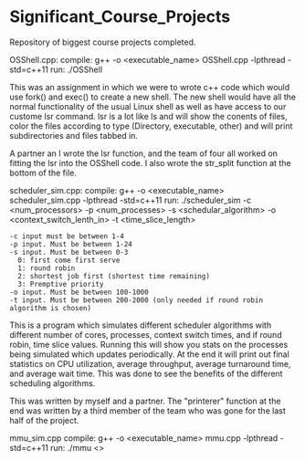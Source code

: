 # Significant_Course_Projects
Repository of biggest course projects completed.

OSShell.cpp:
compile: g++ -o <executable_name> OSShell.cpp -lpthread -std=c++11
run: ./OSShell

  This was an assignment in which we were to wrote c++ code which would use fork() and exec() to create a new shell. The new shell would have all the normal functionality of the usual Linux shell as well as have access to our custome lsr command. lsr is a lot like ls and will show the conents of files, color the files according to type (Directory, executable, other) and will print subdirectories and files tabbed in.
  
  A partner an I wrote the lsr function, and the team of four all worked on fitting the lsr into the OSShell code. I also wrote the str_split function at the bottom of the file.
  
  
 scheduler_sim.cpp:
 compile: g++ -o <executable_name> scheduler_sim.cpp -lpthread -std=c++11
 run: ./scheduler_sim -c <num_processors> -p <num_processes> -s <schedular_algorithm> -o <context_switch_lenth_in> -t <time_slice_length>
 
 	-c input must be between 1-4
	-p input. Must be between 1-24
	-s input. Must be between 0-3
      0: first come first serve
      1: round robin
      2: shortest job first (shortest time remaining)
      3: Premptive priority
	-o input. Must be between 100-1000
	-t input. Must be between 200-2000 (only needed if round robin algorithm is chosen)
 
   This is a program which simulates different scheduler algorithms with different number of cores, processes, context switch times, and if round robin, time slice values. Running this will show you stats on the processes being simulated which updates periodically. At the end it will print out final statistics on CPU utilization, average throughput, average turnaround time, and average wait time. This was done to see the benefits of the different scheduling algorithms.
   
   This was written by myself and a partner. The "printerer" function at the end was written by a third member of the team who was gone for the last half of the project.
   
   
mmu_sim.cpp
compile: g++ -o <executable_name> mmu.cpp -lpthread -std=c++11
run: ./mmu <>
   
   
   
   
 
 
 
 

